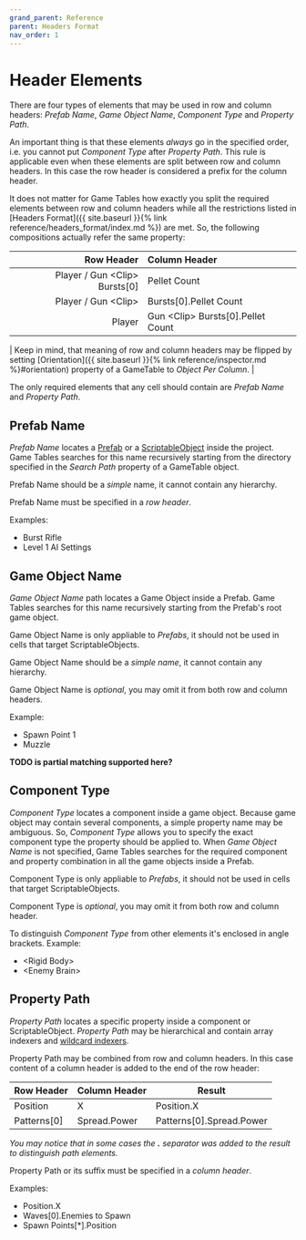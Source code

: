 ```yaml
---
grand_parent: Reference
parent: Headers Format
nav_order: 1
---
```

# Header Elements

There are four types of elements that may be used in row and column headers: *Prefab Name*, *Game Object Name*, *Component Type* and *Property Path*.

An important thing is that these elements *always* go in the specified order, i.e. you cannot put *Component Type* after *Property Path*. This rule is applicable even when these elements are split between row and column headers. In this case the row header is considered a prefix for the column header.

It does not matter for Game Tables how exactly you split the required elements between row and column headers while all the restrictions listed in [Headers Format]({{ site.baseurl }}{% link reference/headers_format/index.md %}) are met. So, the following compositions actually refer the same property:

| Row Header                      | Column Header                       |
|--------------------------------:|:------------------------------------|
| Player / Gun \<Clip\> Bursts[0] | Pellet Count                        |
| Player / Gun \<Clip\>           | Bursts[0].Pellet Count              |
| Player                          | Gun \<Clip\> Bursts[0].Pellet Count |

| Keep in mind, that meaning of row and column headers may be flipped by setting [Orientation]({{ site.baseurl }}{% link reference/inspector.md %}#orientation) property of a GameTable to *Object Per Column*. |

The only required elements that any cell should contain are *Prefab Name* and *Property Path*.

## Prefab Name

*Prefab Name* locates a [Prefab](https://docs.unity3d.com/Manual/Prefabs.html) or a [ScriptableObject](https://docs.unity3d.com/Manual/class-ScriptableObject.html) inside the project. Game Tables searches for this name recursively starting from the directory specified in the *Search Path* property of a GameTable object.

Prefab Name should be a *simple* name, it cannot contain any hierarchy.

Prefab Name must be specified in a *row header*.

Examples:
* Burst Rifle
* Level 1 AI Settings

## Game Object Name

*Game Object Name* path locates a Game Object inside a Prefab. Game Tables searches for this name recursively starting from the Prefab's root game object.

Game Object Name is only appliable to *Prefabs*, it should not be used in cells that target ScriptableObjects.

Game Object Name should be a *simple name*, it cannot contain any hierarchy.

Game Object Name is *optional*, you may omit it from both row and column headers.

Example:
* Spawn Point 1
* Muzzle

**TODO is partial matching supported here?**

## Component Type

*Component Type* locates a component inside a game object. Because game object may contain several components, a simple property name may be ambiguous. So, *Component Type* allows you to specify the exact component type the property should be applied to. When *Game Object Name* is not specified, Game Tables searches for the required component and property combination in all the game objects inside a Prefab.

Component Type is only appliable to *Prefabs*, it should not be used in cells that target ScriptableObjects.

Component Type is *optional*, you may omit it from both row and column header.

To distinguish *Component Type* from other elements it's enclosed in angle brackets. Example:
* \<Rigid Body\>
* \<Enemy Brain\>

## Property Path

*Property Path* locates a specific property inside a component or ScriptableObject. *Property Path* may be hierarchical and contain array indexers and [wildcard indexers](#wildcard-indexers).

Property Path may be combined from row and column headers. In this case content of a column header is added to the end of the row header:

| Row Header | Column Header | Result
|-|-|-
| Position      | X             | Position.X
| Patterns[0]   | Spread.Power  | Patterns[0].Spread.Power

*You may notice that in some cases the **.** separator was added to the result to distinguish path elements.*

Property Path or its suffix must be specified in a *column header*.

Examples:
* Position.X
* Waves[0].Enemies to Spawn
* Spawn Points[*].Position
